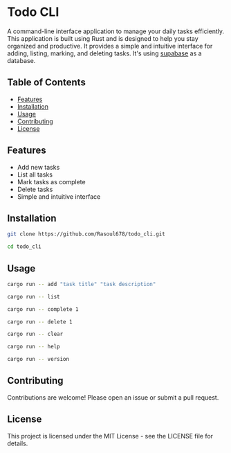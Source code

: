 # Todo CLI

A command-line interface application to manage your daily tasks efficiently. This application is built using Rust and is designed to help you stay organized and productive. It provides a simple and intuitive interface for adding, listing, marking, and deleting tasks. It's using [supabase](https://supabase.com/) as a database.

## Table of Contents

- [Features](#features)
- [Installation](#installation)
- [Usage](#usage)
- [Contributing](#contributing)
- [License](#license)

## Features

- Add new tasks
- List all tasks
- Mark tasks as complete
- Delete tasks
- Simple and intuitive interface

## Installation

```bash
git clone https://github.com/Rasoul678/todo_cli.git
```

```bash
cd todo_cli
```

## Usage

```bash
cargo run -- add "task title" "task description"
```

```bash
cargo run -- list
```

```bash
cargo run -- complete 1
```

```bash
cargo run -- delete 1
```

```bash
cargo run -- clear
```

```bash
cargo run -- help
```

```bash
cargo run -- version
```

## Contributing

Contributions are welcome! Please open an issue or submit a pull request.

## License

This project is licensed under the MIT License - see the LICENSE file for details.
